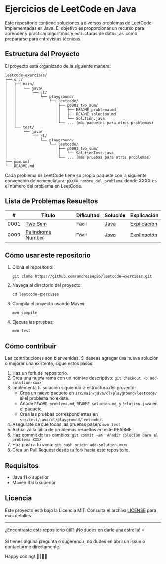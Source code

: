 # Ejercicios de LeetCode en Java

Este repositorio contiene soluciones a diversos problemas de LeetCode implementadas en Java. El objetivo es proporcionar un recurso para aprender y practicar algoritmos y estructuras de datos, así como prepararse para entrevistas técnicas.

## Estructura del Proyecto

El proyecto está organizado de la siguiente manera:

```
leetcode-exercises/
├── src/
│   ├── main/
│   │   └── java/
│   │       └── cl/
│   │           └── playground/
│   │               └── leetcode/
│   │                   ├── p0001_two_sum/
│   │                   │   ├── README_problema.md
│   │                   │   ├── README_solucion.md
│   │                   │   └── Solution.java
│   │                   └── ... (más paquetes para otros problemas)
│   └── test/
│       └── java/
│           └── cl/
│               └── playground/
│                   └── leetcode/
│                       ├── p0001_two_sum/
│                       │   └── SolutionTest.java
│                       └── ... (más pruebas para otros problemas)
├── pom.xml
└── README.md
```

Cada problema de LeetCode tiene su propio paquete con la siguiente convención de nomenclatura:
`pXXXX_nombre_del_problema`, donde XXXX es el número del problema en LeetCode.

## Lista de Problemas Resueltos

| #    | Título | Dificultad | Solución | Explicación |
|------|--------|------------|----------|-------------|
| 0001 | [Two Sum](./src/main/java/cl/playground/leetcode/p0001_two_sum/README_problema.md) | Fácil | [Java](./src/main/java/cl/playground/leetcode/p0001_two_sum/Solucion0001.java) | [Explicación](./src/main/java/cl/playground/leetcode/p0001_two_sum/README_solucion.md) |
| 0009 | [Palindrome Number](./src/main/java/cl/playground/leetcode/p0009_palindrome_number/README_problema.md) | Fácil | [Java](./src/main/java/cl/playground/leetcode/p0009_palindrome_number/Solucion0009.java) | [Explicación](./src/main/java/cl/playground/leetcode/p0009_palindrome_number/README_solucion.md) |

## Cómo usar este repositorio

1. Clona el repositorio:
   ```
   git clone https://github.com/andressep95/leetcode-exercises.git
   ```

2. Navega al directorio del proyecto:
   ```
   cd leetcode-exercises
   ```

3. Compila el proyecto usando Maven:
   ```
   mvn compile
   ```

4. Ejecuta las pruebas:
   ```
   mvn test
   ```

## Cómo contribuir

Las contribuciones son bienvenidas. Si deseas agregar una nueva solución o mejorar una existente, sigue estos pasos:

1. Haz un fork del repositorio.
2. Crea una nueva rama con un nombre descriptivo: `git checkout -b add-solution-xxxx`
3. Implementa tu solución siguiendo la estructura del proyecto:
    - Crea un nuevo paquete en `src/main/java/cl/playground/leetcode/` si el problema no existe.
    - Añade `README_problema.md`, `README_solucion.md`, y `Solution.java` en el paquete.
    - Crea las pruebas correspondientes en `src/test/java/cl/playground/leetcode/`.
4. Asegúrate de que todas las pruebas pasen: `mvn test`
5. Actualiza la tabla de problemas resueltos en este README.
6. Haz commit de tus cambios: `git commit -am 'Añadir solución para el problema XXXX'`
7. Haz push a tu rama: `git push origin add-solution-xxxx`
8. Crea un Pull Request desde tu fork hacia este repositorio.

## Requisitos

- Java 11 o superior
- Maven 3.6 o superior

## Licencia

Este proyecto está bajo la Licencia MIT. Consulta el archivo [LICENSE](LICENSE) para más detalles.

---

¿Encontraste este repositorio útil? ¡No dudes en darle una estrella! ⭐

Si tienes alguna pregunta o sugerencia, no dudes en abrir un issue o contactarme directamente.

Happy coding! 👨‍💻👩‍💻
